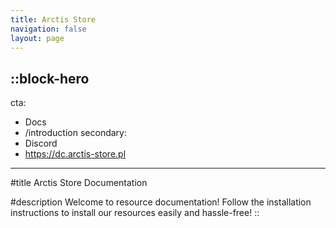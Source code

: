 ```yaml
---
title: Arctis Store
navigation: false
layout: page
---
```


::block-hero
---
cta:
  - Docs
  - /introduction
secondary:
  - Discord
  - https://dc.arctis-store.pl
---

#title
Arctis Store Documentation

#description
Welcome to resource documentation! Follow the installation instructions to install our resources easily and hassle-free!
::
